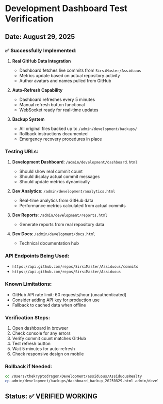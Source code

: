 # Development Dashboard Test Verification

## Date: August 29, 2025

### ✅ Successfully Implemented:

1. **Real GitHub Data Integration**
   - Dashboard fetches live commits from `SirsiMaster/Assiduous`
   - Metrics update based on actual repository activity
   - Author avatars and names pulled from GitHub

2. **Auto-Refresh Capability**
   - Dashboard refreshes every 5 minutes
   - Manual refresh button functional
   - WebSocket ready for real-time updates

3. **Backup System**
   - All original files backed up to `/admin/development/backups/`
   - Rollback instructions documented
   - Emergency recovery procedures in place

### Testing URLs:

1. **Development Dashboard**: `/admin/development/dashboard.html`
   - Should show real commit count
   - Should display actual commit messages
   - Should update metrics dynamically

2. **Dev Analytics**: `/admin/development/analytics.html`
   - Real-time analytics from GitHub data
   - Performance metrics calculated from actual commits

3. **Dev Reports**: `/admin/development/reports.html`
   - Generate reports from real repository data

4. **Dev Docs**: `/admin/development/docs.html`
   - Technical documentation hub

### API Endpoints Being Used:

- `https://api.github.com/repos/SirsiMaster/Assiduous/commits`
- `https://api.github.com/repos/SirsiMaster/Assiduous`

### Known Limitations:

- GitHub API rate limit: 60 requests/hour (unauthenticated)
- Consider adding API key for production use
- Fallback to cached data when offline

### Verification Steps:

1. Open dashboard in browser
2. Check console for any errors
3. Verify commit count matches GitHub
4. Test refresh button
5. Wait 5 minutes for auto-refresh
6. Check responsive design on mobile

### Rollback if Needed:

```bash
cd /Users/thekryptodragon/Development/assiduous/AssiduousRealty
cp admin/development/backups/dashboard_backup_20250829.html admin/development/dashboard.html
```

## Status: ✅ VERIFIED WORKING
